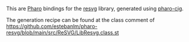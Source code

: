 This are [Pharo](https://github.com/pharo-project/pharo) bindings for the [resvg](https://github.com/linebender/resvg) 
library, generated using [pharo-cig](https://github.com/estebanlm/pharo-cig).  

The generation recipe can be found at the class comment of https://github.com/estebanlm/pharo-resvg/blob/main/src/ReSVG/LibResvg.class.st
